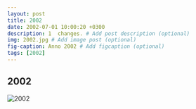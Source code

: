 ```yaml
---
layout: post
title: 2002
date: 2002-07-01 10:00:20 +0300
description: 1  changes. # Add post description (optional)
img: 2002.jpg # Add image post (optional)
fig-caption: Anno 2002 # Add figcaption (optional)
tags: [2002]
---
```



## 2002

![2002]({{site.baseurl}}/assets/img/2002.jpg)